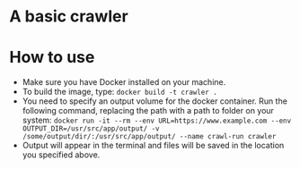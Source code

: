 # A basic crawler

# How to use

- Make sure you have Docker installed on your machine.
- To build the image, type: `docker build -t crawler .`
- You need to specify an output volume for the docker container.  Run the following command, replacing the path with a path to folder on your system: `docker run -it --rm --env URL=https://www.example.com --env OUTPUT_DIR=/usr/src/app/output/ -v /some/output/dir/:/usr/src/app/output/ --name crawl-run crawler`
- Output will appear in the terminal and files will be saved in the location you specified above.